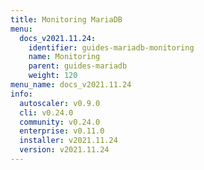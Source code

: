 ```yaml
---
title: Monitoring MariaDB
menu:
  docs_v2021.11.24:
    identifier: guides-mariadb-monitoring
    name: Monitoring
    parent: guides-mariadb
    weight: 120
menu_name: docs_v2021.11.24
info:
  autoscaler: v0.9.0
  cli: v0.24.0
  community: v0.24.0
  enterprise: v0.11.0
  installer: v2021.11.24
  version: v2021.11.24
---
```


